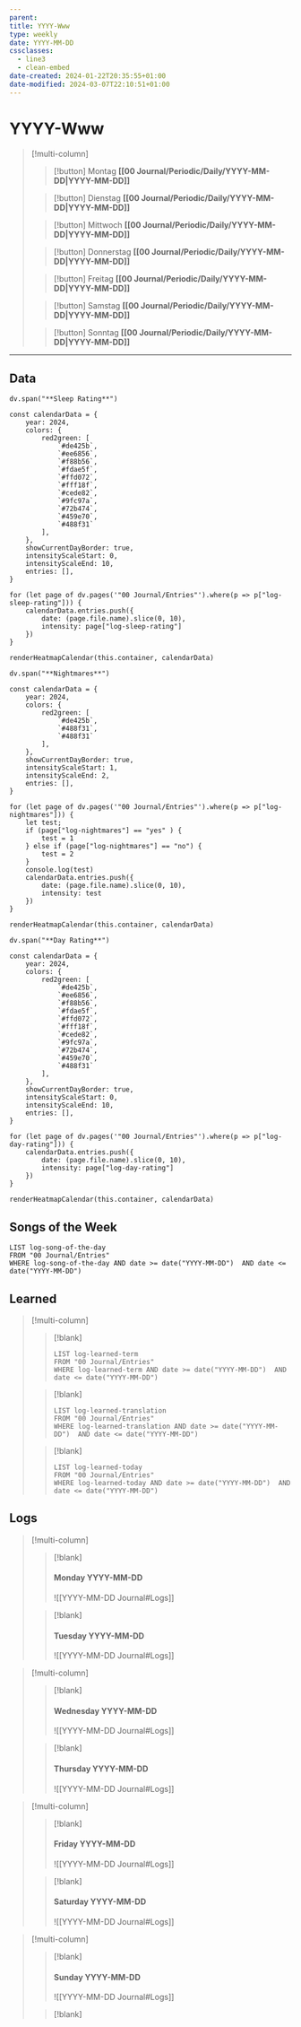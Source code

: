 ```yaml
---
parent: 
title: YYYY-Www
type: weekly
date: YYYY-MM-DD
cssclasses:
  - line3
  - clean-embed
date-created: 2024-01-22T20:35:55+01:00
date-modified: 2024-03-07T22:10:51+01:00
---
```


# YYYY-Www

> [!multi-column]
> > [!button]
> > Montag
> > **[[00 Journal/Periodic/Daily/YYYY-MM-DD|YYYY-MM-DD]]**
>
> > [!button]
> > Dienstag
> > **[[00 Journal/Periodic/Daily/YYYY-MM-DD|YYYY-MM-DD]]**
>
> > [!button]
> > Mittwoch
> > **[[00 Journal/Periodic/Daily/YYYY-MM-DD|YYYY-MM-DD]]**
>
> > [!button]
> > Donnerstag
> > **[[00 Journal/Periodic/Daily/YYYY-MM-DD|YYYY-MM-DD]]**
>
> > [!button]
> > Freitag
> > **[[00 Journal/Periodic/Daily/YYYY-MM-DD|YYYY-MM-DD]]**
>
> > [!button]
> > Samstag
> > **[[00 Journal/Periodic/Daily/YYYY-MM-DD|YYYY-MM-DD]]**
>
> > [!button]
> > Sonntag
> > **[[00 Journal/Periodic/Daily/YYYY-MM-DD|YYYY-MM-DD]]**

---

## Data

```dataviewjs
dv.span("**Sleep Rating**")

const calendarData = {
	year: 2024, 
	colors: {  
		red2green: [
			`#de425b`, 
			`#ee6856`,
			`#f88b56`,
			`#fdae5f`,
			`#ffd072`,
			`#fff18f`,
			`#cede82`,
			`#9fc97a`,
			`#72b474`,
			`#459e70`,    
			`#488f31`
		],
	},
	showCurrentDayBorder: true, 
	intensityScaleStart: 0, 
	intensityScaleEnd: 10, 
	entries: [],
}

for (let page of dv.pages('"00 Journal/Entries"').where(p => p["log-sleep-rating"])) {
	calendarData.entries.push({
		date: (page.file.name).slice(0, 10), 
		intensity: page["log-sleep-rating"]
	})
}

renderHeatmapCalendar(this.container, calendarData)
```

```dataviewjs
dv.span("**Nightmares**")

const calendarData = {
	year: 2024,
	colors: {  
		red2green: [
			`#de425b`, 
			`#488f31`,
			`#488f31`
		],
	},
	showCurrentDayBorder: true, 
	intensityScaleStart: 1, 
	intensityScaleEnd: 2, 
	entries: [],
}

for (let page of dv.pages('"00 Journal/Entries"').where(p => p["log-nightmares"])) {
	let test;
	if (page["log-nightmares"] == "yes" ) {
		test = 1
	} else if (page["log-nightmares"] == "no") {
		test = 2
	} 
	console.log(test)
	calendarData.entries.push({
		date: (page.file.name).slice(0, 10), 
		intensity: test
	})
}

renderHeatmapCalendar(this.container, calendarData)
```

```dataviewjs
dv.span("**Day Rating**")

const calendarData = {
	year: 2024,
	colors: {  
		red2green: [
			`#de425b`, 
			`#ee6856`,
			`#f88b56`,
			`#fdae5f`,
			`#ffd072`,
			`#fff18f`,
			`#cede82`,
			`#9fc97a`,
			`#72b474`,
			`#459e70`,    
			`#488f31`
		],
	},
	showCurrentDayBorder: true, 
	intensityScaleStart: 0, 
	intensityScaleEnd: 10, 
	entries: [],
}

for (let page of dv.pages('"00 Journal/Entries"').where(p => p["log-day-rating"])) {
	calendarData.entries.push({
		date: (page.file.name).slice(0, 10), 
		intensity: page["log-day-rating"]
	})
}

renderHeatmapCalendar(this.container, calendarData)
```

## Songs of the Week

```dataview
LIST log-song-of-the-day
FROM "00 Journal/Entries"
WHERE log-song-of-the-day AND date >= date("YYYY-MM-DD")  AND date <= date("YYYY-MM-DD")
```

## Learned

> [!multi-column]
> > [!blank]
> > ```dataview
> > LIST log-learned-term 
> > FROM "00 Journal/Entries"
> > WHERE log-learned-term AND date >= date("YYYY-MM-DD")  AND date <= date("YYYY-MM-DD")
> > ```
>
> > [!blank]
> > ```dataview
> > LIST log-learned-translation 
> > FROM "00 Journal/Entries"
> > WHERE log-learned-translation AND date >= date("YYYY-MM-DD")  AND date <= date("YYYY-MM-DD")
> > ```
>
> > [!blank]
> > ```dataview
> > LIST log-learned-today
> > FROM "00 Journal/Entries"
> > WHERE log-learned-today AND date >= date("YYYY-MM-DD")  AND date <= date("YYYY-MM-DD")
> > ```

## Logs

> [!multi-column]
> > [!blank]
> > #### Monday YYYY-MM-DD
> > ![[YYYY-MM-DD Journal#Logs]]
>
> > [!blank]
> > #### Tuesday YYYY-MM-DD
> > ![[YYYY-MM-DD Journal#Logs]]

> [!multi-column]
> > [!blank]
> > #### Wednesday YYYY-MM-DD
> > ![[YYYY-MM-DD Journal#Logs]]
>
> > [!blank]
> > #### Thursday YYYY-MM-DD
> > ![[YYYY-MM-DD Journal#Logs]]

> [!multi-column]
> > [!blank]
> > #### Friday YYYY-MM-DD
> > ![[YYYY-MM-DD Journal#Logs]]
>
> > [!blank]
> > #### Saturday YYYY-MM-DD
> > ![[YYYY-MM-DD Journal#Logs]]

> [!multi-column]
> > [!blank]
> > #### Sunday YYYY-MM-DD
> > ![[YYYY-MM-DD Journal#Logs]]
>
> > [!blank]
